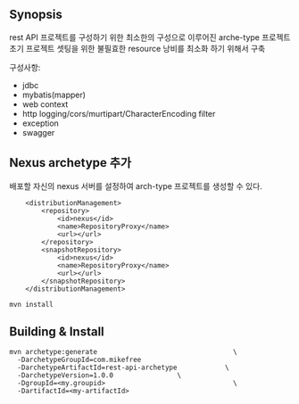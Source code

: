 ## Synopsis
rest API 프로젝트를 구성하기 위한 최소한의 구성으로 이루어진 arche-type 프로젝트
초기 프로젝트 셋팅을 위한 불필효한 resource 낭비를 최소화 하기 위해서 구축 
 
구성사항:
 - jdbc
 - mybatis(mapper)
 - web context
 - http logging/cors/murtipart/CharacterEncoding filter
 - exception
 - swagger 


## Nexus archetype 추가 

배포할 자신의 nexus 서버를 설정하여 arch-type 프로젝트를 생성할 수 있다. 
```
    <distributionManagement>
        <repository>
            <id>nexus</id>
            <name>RepositoryProxy</name>
            <url></url>
        </repository>
        <snapshotRepository>
            <id>nexus</id>
            <name>RepositoryProxy</name>
            <url></url>
        </snapshotRepository>
    </distributionManagement>
```
```
mvn install
```
 ## Building & Install
```
mvn archetype:generate                                  \
  -DarchetypeGroupId=com.mikefree
  -DarchetypeArtifactId=rest-api-archetype            \
  -DarchetypeVersion=1.0.0                \
  -DgroupId=<my.groupid>                                \
  -DartifactId=<my-artifactId>
 ```